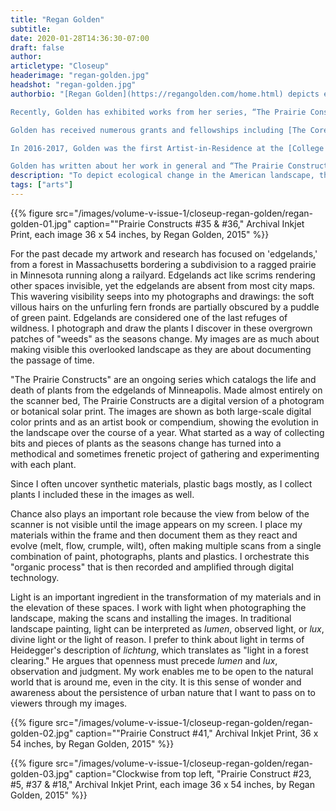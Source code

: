 ```yaml
---
title: "Regan Golden"
subtitle:
date: 2020-01-28T14:36:30-07:00
draft: false
author:
articletype: "Closeup"
headerimage: "regan-golden.jpg"
headshot: "regan-golden.jpg"
authorbio: "[Regan Golden](https://regangolden.com/home.html) depicts ecological change in the American landscape using drawing materials and altered photographs. Golden’s images have been exhibited in solo and group shows both nationally and internationally, including Harvard University’s [Fisher Forestry Museum](https://harvardforest.fas.harvard.edu/fisher-museum), [The Cue Art Foundation](http://cueartfoundation.org) in New York City and the [Museum of Contemporary Photography](http://www.mocp.org) in Chicago.

Recently, Golden has exhibited works from her series, “The Prairie Constructs,” which comprises over 140 mixed-media images which draw heavily on the Tallgrass Midwest for inspiration. Golden has exhibited  works from the series at [Soo Visual Art Center](https://www.soovac.org) in Minneapolis, Residuals at the [Architecture Library of the University of Minnesota](https://www.continuum.umn.edu/2017/07/residuals-regan-golden-maura-rockcastle) and Unearth at the [Painting Center](https://www.thepaintingcenter.org/unearth) in New York City. We have chosen a number of images from the series to feature in this issue of Rootstalk.

Golden has received numerous grants and fellowships including [The Core Program Fellowship in Critical Studies](https://www.mfah.org/fellowships/core-program/core-how-apply) at the [Museum of Fine Arts Houston](https://www.mfah.org), [The Jerome Foundation Emerging Artist Fellowship](https://archive.jeromefdn.org), [The Minnesota State Arts Board Artist Initiative Grant](http://www.arts.state.mn.us/grants), and a [Long-term Ecological Research Grant in the Arts](https://lternet.edu) from [The National Science Foundation](https://www.nsf.gov).

In 2016-2017, Golden was the first Artist-in-Residence at the [College of Biological Sciences Conservatory](https://cbs.umn.edu/conservatory/artist) at the University of Minnesota, a home for rare and endangered plants from around the world. Golden is currently a Lecturer in Drawing, Painting, and Critical Studies at the [University of Minnesota](https://twin-cities.umn.edu) and the [Minneapolis College of Art and Design](https://mcad.edu).

Golden has written about her work in general and “The Prairie Constructs” in particular in the above artist's statement."
description: "To depict ecological change in the American landscape, this artist brings together paints, drawing materials and altered photographs."
tags: ["arts"]
---
```


{{% figure src="/images/volume-v-issue-1/closeup-regan-golden/regan-golden-01.jpg" caption="\"Prairie Constructs #35 & #36,\" Archival Inkjet Print, each image 36 x 54 inches, by Regan Golden, 2015" %}}

For the past decade my artwork and research has focused on 'edgelands,'
from a forest in Massachusetts bordering a subdivision to a ragged
prairie in Minnesota running along a railyard. Edgelands act like scrims
rendering other spaces invisible, yet the edgelands are absent from most
city maps. This wavering visibility seeps into my photographs and
drawings: the soft villous hairs on the unfurling fern fronds are
partially obscured by a puddle of green paint. Edgelands are considered
one of the last refuges of wildness. I photograph and draw the plants I
discover in these overgrown patches of "weeds" as the seasons change. My
images are as much about making visible this overlooked landscape as
they are about documenting the passage of time.

"The Prairie Constructs" are an ongoing series which catalogs the life
and death of plants from the edgelands of Minneapolis. Made almost
entirely on the scanner bed, The Prairie Constructs are a digital
version of a photogram or botanical solar print. The images are shown as
both large-scale digital color prints and as an artist book or
compendium, showing the evolution in the landscape over the course of a
year. What started as a way of collecting bits and pieces of plants as
the seasons change has turned into a methodical and sometimes frenetic
project of gathering and experimenting with each plant.

Since I often uncover synthetic materials, plastic bags mostly, as I
collect plants I included these in the images as well.

Chance also plays an important role because the view from below of the
scanner is not visible until the image appears on my screen. I place my
materials within the frame and then document them as they react and
evolve (melt, flow, crumple, wilt), often making multiple scans from a
single combination of paint, photographs, plants and plastics. I
orchestrate this "organic process" that is then recorded and amplified
through digital technology.

Light is an important ingredient in the transformation of my materials
and in the elevation of these spaces. I work with light when
photographing the landscape, making the scans and installing the images.
In traditional landscape painting, light can be interpreted as *lumen*,
observed light, or *lux*, divine light or the light of reason. I prefer
to think about light in terms of Heidegger's description of *lichtung*,
which translates as "light in a forest clearing." He argues that
openness must precede *lumen* and *lux*, observation and judgment. My
work enables me to be open to the natural world that is around me, even
in the city. It is this sense of wonder and awareness about the
persistence of urban nature that I want to pass on to viewers through my
images.

{{% figure src="/images/volume-v-issue-1/closeup-regan-golden/regan-golden-02.jpg" caption="\"Prairie Construct #41,\" Archival Inkjet Print,  36 x 54 inches, by Regan Golden, 2015" %}}

{{% figure src="/images/volume-v-issue-1/closeup-regan-golden/regan-golden-03.jpg" caption="Clockwise from top left, \"Prairie Construct #23, #5, #37 & #18,\" Archival Inkjet Print, each image 36 x 54 inches, by Regan Golden, 2015" %}}
